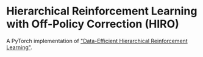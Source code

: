 # Hierarchical Reinforcement Learning with Off-Policy Correction (HIRO)

A PyTorch implementation of ["Data-Efficient Hierarchical Reinforcement Learning"](https://research.google/pubs/pub47007/).
